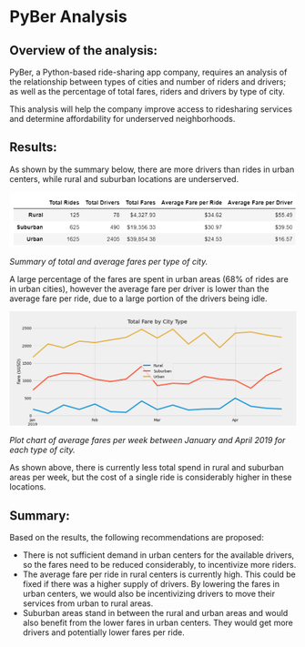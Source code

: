 # PyBer Analysis

## Overview of the analysis:
PyBer, a Python-based ride-sharing app company, requires an analysis of the relationship between types of cities and number of riders and drivers; as well as the percentage of total fares, riders and drivers by type of city.

This analysis will help the company improve access to ridesharing services and determine affordability for underserved neighborhoods.
## Results:

As shown by the summary below, there are more drivers than rides in urban centers, while rural and suburban locations are underserved.

![screenshot of summary of total and average fares per type of city](analysis/average_fares.png)


*Summary of total and average fares per type of city.*

A large percentage of the fares are spent in urban areas (68% of rides are in urban cities), however the average fare per driver is lower than the average fare per ride, due to a large portion of the drivers being idle.

![plot of fares per week in 2019 for each type of city](analysis/PyBer_fare_summary.png)


*Plot chart of average fares per week between January and April 2019 for each type of city.*

As shown above, there is currently less total spend in rural and suburban areas per week, but the cost of a single ride is considerably higher in these locations.

## Summary:

Based on the results, the following recommendations are proposed:
- There is not sufficient demand in urban centers for the available drivers, so the fares need to be reduced considerably, to incentivize more riders.
- The average fare per ride in rural centers is currently high. This could be fixed if there was a higher supply of drivers. By lowering the fares in urban centers, we would also be incentivizing drivers to move their services from urban to rural areas.
- Suburban areas stand in between the rural and urban areas and would also benefit from the lower fares in urban centers. They would get more drivers and potentially lower fares per ride.